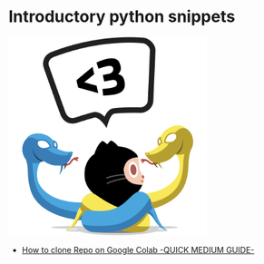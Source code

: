 # Introductory python snippets
<img src="https://github.com/Intel-89/other/blob/master/Repo_Resources/Octocat_Python.png" width="350">

* [How to clone Repo on Google Colab -QUICK MEDIUM GUIDE-](https://medium.com/@ashwindesilva/how-to-use-google-colaboratory-to-clone-a-github-repository-e07cf8d3d22b)
